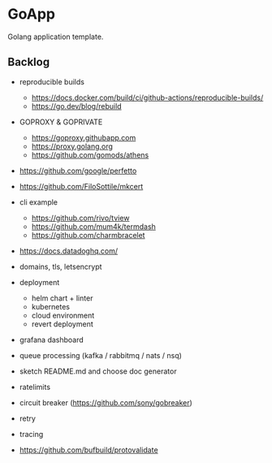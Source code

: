 # GoApp

Golang application template.

## Backlog

+ reproducible builds
  * https://docs.docker.com/build/ci/github-actions/reproducible-builds/
  * https://go.dev/blog/rebuild
+ GOPROXY & GOPRIVATE
  * https://goproxy.githubapp.com
  * https://proxy.golang.org
  * https://github.com/gomods/athens
+ https://github.com/google/perfetto
+ https://github.com/FiloSottile/mkcert
+ cli example
  * https://github.com/rivo/tview
  * https://github.com/mum4k/termdash
  * https://github.com/charmbracelet
+ https://docs.datadoghq.com/

+ domains, tls, letsencrypt

+ deployment
  * helm chart + linter
  * kubernetes
  * cloud environment
  * revert deployment
+ grafana dashboard

+ queue processing (kafka / rabbitmq / nats / nsq)

+ sketch README.md and choose doc generator

+ ratelimits
+ circuit breaker (https://github.com/sony/gobreaker)
+ retry

+ tracing

+ https://github.com/bufbuild/protovalidate